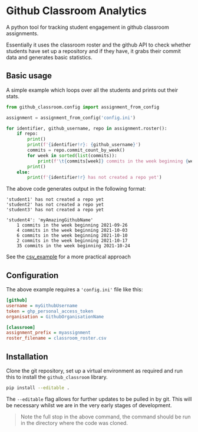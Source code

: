 # Github Classroom Analytics

A python tool for tracking student engagement in github classroom assignments.

Essentially it uses the classroom roster and the github API to check whether students have set up a repository and if they have, it grabs their commit data and generates basic statistics.

## Basic usage

A simple example which loops over all the students and prints out their stats.

```python
from github_classroom.config import assignment_from_config

assignment = assignment_from_config('config.ini')

for identifier, github_username, repo in assignment.roster():
    if repo:
        print()
        print(f'{identifier!r}: {github_username}')
        commits = repo.commit_count_by_week()
        for week in sorted(list(commits)):
            print(f'\t{commits[week]} commits in the week beginning {week}')
        print()
    else:
        print(f'{identifier!r} has not created a repo yet')
```

The above code generates output in the following format:

```
'student1' has not created a repo yet
'student2' has not created a repo yet
'student3' has not created a repo yet

'student4': 'myAmazingGithubName'
	1 commits in the week beginning 2021-09-26
	4 commits in the week beginning 2021-10-03
	6 commits in the week beginning 2021-10-10
	2 commits in the week beginning 2021-10-17
	35 commits in the week beginning 2021-10-24

```

See the [csv_example](examples/csv_example.py) for a more practical approach

## Configuration

The above example requires a `'config.ini'` file like this:

```ini
[github]
username = myGithubUsername
token = ghp_personal_access_token
organisation = GithubOrganisationName

[classroom]
assignment_prefix = myassignment
roster_filename = classroom_roster.csv
```

## Installation

Clone the git repository, set up a virtual environment as required and run this to install the `github_classroom` library. 

```bash
pip install --editable .
```

The `--editable` flag allows for further updates to be pulled in by git.
This will be necessary whilst we are in the very early stages of development.

>Note the full stop in the above command, the command should be run in the directory where the code was cloned.